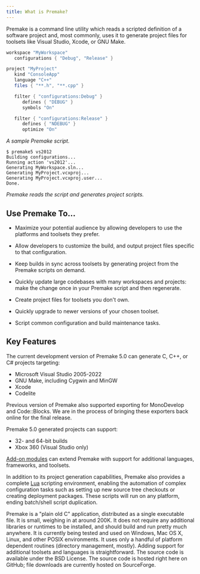```yaml
---
title: What is Premake?
---
```


Premake is a command line utility which reads a scripted definition of a software project and, most commonly, uses it to generate project files for toolsets like Visual Studio, Xcode, or GNU Make.

```lua
workspace "MyWorkspace"
   configurations { "Debug", "Release" }

project "MyProject"
   kind "ConsoleApp"
   language "C++"
   files { "**.h", "**.cpp" }

   filter { "configurations:Debug" }
      defines { "DEBUG" }
      symbols "On"

   filter { "configurations:Release" }
      defines { "NDEBUG" }
      optimize "On"
```
*A sample Premake script.*

```
$ premake5 vs2012
Building configurations...
Running action 'vs2012'...
Generating MyWorkspace.sln...
Generating MyProject.vcxproj...
Generating MyProject.vcxproj.user...
Done.
```
*Premake reads the script and generates project scripts.*


## Use Premake To…

* Maximize your potential audience by allowing developers to use the platforms and toolsets they prefer.

* Allow developers to customize the build, and output project files specific to that configuration.

* Keep builds in sync across toolsets by generating project from the Premake scripts on demand.

* Quickly update large codebases with many workspaces and projects: make the change once in your Premake script and then regenerate.

* Create project files for toolsets you don't own.

* Quickly upgrade to newer versions of your chosen toolset.

* Script common configuration and build maintenance tasks.


## Key Features

The current development version of Premake 5.0 can generate C, C++, or C# projects targeting:

* Microsoft Visual Studio 2005-2022
* GNU Make, including Cygwin and MinGW
* Xcode
* Codelite

Previous version of Premake also supported exporting for MonoDevelop and Code::Blocks. We are in the process of bringing these exporters back online for the final release.

Premake 5.0 generated projects can support:

* 32- and 64-bit builds
* Xbox 360 (Visual Studio only)

[Add-on modules](/community/modules) can extend Premake with support for additional languages, frameworks, and toolsets.

In addition to its project generation capabilities, Premake also provides a complete [Lua](http://lua.org/) scripting environment, enabling the automation of complex configuration tasks such as setting up new source tree checkouts or creating deployment packages. These scripts will run on any platform, ending batch/shell script duplication.

Premake is a "plain old C" application, distributed as a single executable file. It is small, weighing in at around 200K. It does not require any additional libraries or runtimes to be installed, and should build and run pretty much anywhere. It is currently being tested and used on Windows, Mac OS X, Linux, and other POSIX environments. It uses only a handful of platform dependent routines (directory management, mostly). Adding support for additional toolsets and languages is straightforward. The source code is available under the BSD License. The source code is hosted right here on GitHub; file downloads are currently hosted on SourceForge.
